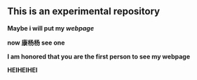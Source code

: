 ## This is an experimental repository

**Maybe i will put my *webpage***  

**now 康杨杨 see one**

**I am honored that you are the first person to see my webpage**

**HEIHEIHEI**

